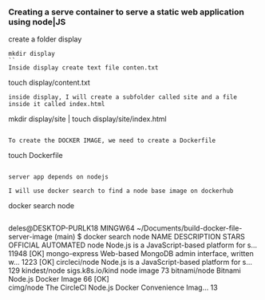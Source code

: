 ### Creating a serve container to serve a static web application using node|JS
create a folder display
```
mkdir display
``
Inside display create text file conten.txt
```
touch display/content.txt
```
inside display, I will create a subfolder called site and a file inside it called index.html
```
mkdir display/site | touch display/site/index.html
```

To create the DOCKER IMAGE, we need to create a Dockerfile

```
touch Dockerfile
```

server app depends on nodejs

I will use docker search to find a node base image on dockerhub
```
docker search node
```
```
deles@DESKTOP-PURLK18 MINGW64 ~/Documents/build-docker-file-server-image (main)
$ docker search node
NAME                              DESCRIPTION                                     STARS     OFFICIAL   AUTOMATED
node                              Node.js is a JavaScript-based platform for s…   11948     [OK]
mongo-express                     Web-based MongoDB admin interface, written w…   1223      [OK]
circleci/node                     Node.js is a JavaScript-based platform for s…   129
kindest/node                      sigs.k8s.io/kind node image                     73
bitnami/node                      Bitnami Node.js Docker Image                    66                   [OK]     
cimg/node                         The CircleCI Node.js Docker Convenience Imag…   13
```